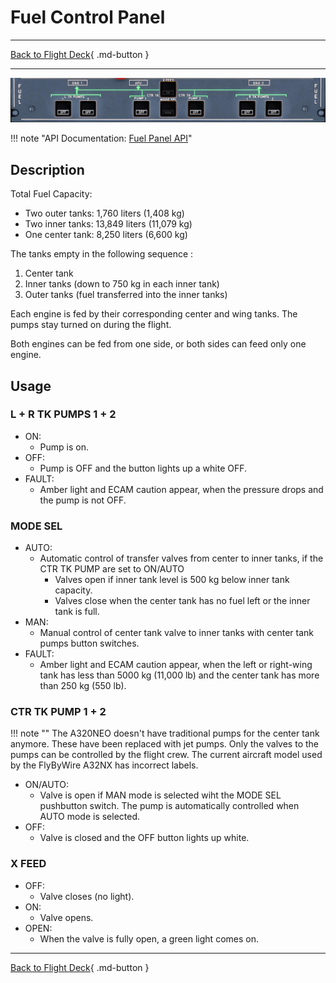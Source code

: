 # Fuel Control Panel

---

[Back to Flight Deck](../index.md){ .md-button }

---

![FUEL Control Panel](../../../assets/a32nx-briefing/overhead-panel/Fuel-Panel.jpg "FUEL Control Panel")

!!! note "API Documentation: [Fuel Panel API](../../../../fbw-a32nx/a32nx-api/a32nx-flightdeck-api.md#fuel-panel)"

## Description

Total Fuel Capacity:

- Two outer tanks: 1,760 liters (1,408 kg)
- Two inner tanks: 13,849 liters (11,079 kg)
- One center tank: 8,250 liters (6,600 kg)

The tanks empty in the following sequence :

1. Center tank
2. Inner tanks (down to 750 kg in each inner tank)
3. Outer tanks (fuel transferred into the inner tanks)

Each engine is fed by their corresponding center and wing tanks. The pumps stay turned on during the flight.

Both engines can be fed from one side, or both sides can feed only one engine.

## Usage

###  L + R TK PUMPS 1 + 2

- ON:
    - Pump is on.
- OFF:
    - Pump is OFF and the button lights up a white OFF.
- FAULT:
    - Amber light and ECAM caution appear, when the pressure drops and the pump is not OFF.

### MODE SEL

- AUTO:
    - Automatic control of transfer valves from center to inner tanks, if the CTR TK PUMP are set to ON/AUTO
        - Valves open if inner tank level is 500 kg below inner tank capacity.
        - Valves close when the center tank has no fuel left or the inner tank is full.
- MAN:
    - Manual control of center tank valve to inner tanks with center tank pumps button switches.
- FAULT:
    - Amber light and ECAM caution appear, when the left or right-wing tank has less than 5000 kg (11,000 lb) and the center tank has more than 250 kg (550 lb).

### CTR TK PUMP 1 + 2

!!! note ""
     The A320NEO doesn't have traditional pumps for the center tank anymore. These have been replaced with jet pumps. Only the valves to the pumps can be controlled by the flight crew. The current aircraft model used by the FlyByWire A32NX has incorrect labels.

- ON/AUTO:
    - Valve is open if MAN mode is selected wiht the MODE SEL pushbutton switch. The pump is automatically controlled when AUTO mode is selected.
- OFF:
    - Valve is closed and the OFF button lights up white.

### X FEED

- OFF:
    - Valve closes (no light).
- ON:
    - Valve opens.
- OPEN:
    - When the valve is fully open, a green light comes on.

---

[Back to Flight Deck](../index.md){ .md-button }

